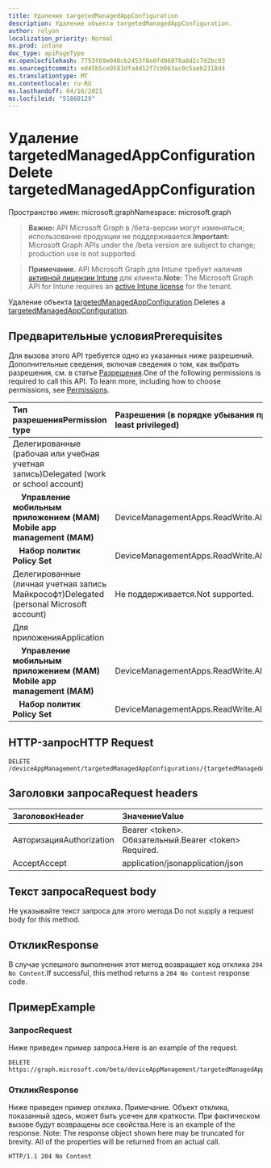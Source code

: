 ```yaml
---
title: Удаление targetedManagedAppConfiguration
description: Удаление объекта targetedManagedAppConfiguration.
author: rolyon
localization_priority: Normal
ms.prod: intune
doc_type: apiPageType
ms.openlocfilehash: 7753f69e040cb2453f8e0fd96078a8d2c7d2bc93
ms.sourcegitcommit: ed45b5ce0583dfa4d12f7cb0b3ac0c5aeb2318d4
ms.translationtype: MT
ms.contentlocale: ru-RU
ms.lasthandoff: 04/16/2021
ms.locfileid: "51868129"
---
```

# <a name="delete-targetedmanagedappconfiguration"></a><span data-ttu-id="73da3-103">Удаление targetedManagedAppConfiguration</span><span class="sxs-lookup"><span data-stu-id="73da3-103">Delete targetedManagedAppConfiguration</span></span>

<span data-ttu-id="73da3-104">Пространство имен: microsoft.graph</span><span class="sxs-lookup"><span data-stu-id="73da3-104">Namespace: microsoft.graph</span></span>

> <span data-ttu-id="73da3-105">**Важно:** API Microsoft Graph в /бета-версии могут изменяться; использование продукции не поддерживается.</span><span class="sxs-lookup"><span data-stu-id="73da3-105">**Important:** Microsoft Graph APIs under the /beta version are subject to change; production use is not supported.</span></span>

> <span data-ttu-id="73da3-106">**Примечание.** API Microsoft Graph для Intune требует наличия [активной лицензии Intune](https://go.microsoft.com/fwlink/?linkid=839381) для клиента.</span><span class="sxs-lookup"><span data-stu-id="73da3-106">**Note:** The Microsoft Graph API for Intune requires an [active Intune license](https://go.microsoft.com/fwlink/?linkid=839381) for the tenant.</span></span>

<span data-ttu-id="73da3-107">Удаление объекта [targetedManagedAppConfiguration](../resources/intune-shared-targetedmanagedappconfiguration.md).</span><span class="sxs-lookup"><span data-stu-id="73da3-107">Deletes a [targetedManagedAppConfiguration](../resources/intune-shared-targetedmanagedappconfiguration.md).</span></span>

## <a name="prerequisites"></a><span data-ttu-id="73da3-108">Предварительные условия</span><span class="sxs-lookup"><span data-stu-id="73da3-108">Prerequisites</span></span>
<span data-ttu-id="73da3-p101">Для вызова этого API требуется одно из указанных ниже разрешений. Дополнительные сведения, включая сведения о том, как выбрать разрешения, см. в статье [Разрешения](/graph/permissions-reference).</span><span class="sxs-lookup"><span data-stu-id="73da3-p101">One of the following permissions is required to call this API. To learn more, including how to choose permissions, see [Permissions](/graph/permissions-reference).</span></span>

|<span data-ttu-id="73da3-111">Тип разрешения</span><span class="sxs-lookup"><span data-stu-id="73da3-111">Permission type</span></span>|<span data-ttu-id="73da3-112">Разрешения (в порядке убывания привилегий)</span><span class="sxs-lookup"><span data-stu-id="73da3-112">Permissions (from most to least privileged)</span></span>|
|:---|:---|
|<span data-ttu-id="73da3-113">Делегированные (рабочая или учебная учетная запись)</span><span class="sxs-lookup"><span data-stu-id="73da3-113">Delegated (work or school account)</span></span>||
| <span data-ttu-id="73da3-114">&nbsp; &nbsp; **Управление мобильным приложением (MAM)**</span><span class="sxs-lookup"><span data-stu-id="73da3-114">&nbsp; &nbsp; **Mobile app management (MAM)**</span></span> | <span data-ttu-id="73da3-115">DeviceManagementApps.ReadWrite.All</span><span class="sxs-lookup"><span data-stu-id="73da3-115">DeviceManagementApps.ReadWrite.All</span></span>|
| <span data-ttu-id="73da3-116">&nbsp;&nbsp; **Набор политик**</span><span class="sxs-lookup"><span data-stu-id="73da3-116">&nbsp; &nbsp; **Policy Set**</span></span>  | <span data-ttu-id="73da3-117">DeviceManagementApps.ReadWrite.All</span><span class="sxs-lookup"><span data-stu-id="73da3-117">DeviceManagementApps.ReadWrite.All</span></span>|
|<span data-ttu-id="73da3-118">Делегированные (личная учетная запись Майкрософт)</span><span class="sxs-lookup"><span data-stu-id="73da3-118">Delegated (personal Microsoft account)</span></span>|<span data-ttu-id="73da3-119">Не поддерживается.</span><span class="sxs-lookup"><span data-stu-id="73da3-119">Not supported.</span></span>|
|<span data-ttu-id="73da3-120">Для приложения</span><span class="sxs-lookup"><span data-stu-id="73da3-120">Application</span></span>||
| <span data-ttu-id="73da3-121">&nbsp; &nbsp; **Управление мобильным приложением (MAM)**</span><span class="sxs-lookup"><span data-stu-id="73da3-121">&nbsp; &nbsp; **Mobile app management (MAM)**</span></span> | <span data-ttu-id="73da3-122">DeviceManagementApps.ReadWrite.All</span><span class="sxs-lookup"><span data-stu-id="73da3-122">DeviceManagementApps.ReadWrite.All</span></span>|
| <span data-ttu-id="73da3-123">&nbsp;&nbsp; **Набор политик**</span><span class="sxs-lookup"><span data-stu-id="73da3-123">&nbsp; &nbsp; **Policy Set**</span></span>  | <span data-ttu-id="73da3-124">DeviceManagementApps.ReadWrite.All</span><span class="sxs-lookup"><span data-stu-id="73da3-124">DeviceManagementApps.ReadWrite.All</span></span>|

## <a name="http-request"></a><span data-ttu-id="73da3-125">HTTP-запрос</span><span class="sxs-lookup"><span data-stu-id="73da3-125">HTTP Request</span></span>
<!-- {
  "blockType": "ignored"
}
-->
``` http
DELETE /deviceAppManagement/targetedManagedAppConfigurations/{targetedManagedAppConfigurationId}
```

## <a name="request-headers"></a><span data-ttu-id="73da3-126">Заголовки запроса</span><span class="sxs-lookup"><span data-stu-id="73da3-126">Request headers</span></span>
|<span data-ttu-id="73da3-127">Заголовок</span><span class="sxs-lookup"><span data-stu-id="73da3-127">Header</span></span>|<span data-ttu-id="73da3-128">Значение</span><span class="sxs-lookup"><span data-stu-id="73da3-128">Value</span></span>|
|:---|:---|
|<span data-ttu-id="73da3-129">Авторизация</span><span class="sxs-lookup"><span data-stu-id="73da3-129">Authorization</span></span>|<span data-ttu-id="73da3-130">Bearer &lt;token&gt;. Обязательный.</span><span class="sxs-lookup"><span data-stu-id="73da3-130">Bearer &lt;token&gt; Required.</span></span>|
|<span data-ttu-id="73da3-131">Accept</span><span class="sxs-lookup"><span data-stu-id="73da3-131">Accept</span></span>|<span data-ttu-id="73da3-132">application/json</span><span class="sxs-lookup"><span data-stu-id="73da3-132">application/json</span></span>|

## <a name="request-body"></a><span data-ttu-id="73da3-133">Текст запроса</span><span class="sxs-lookup"><span data-stu-id="73da3-133">Request body</span></span>
<span data-ttu-id="73da3-134">Не указывайте текст запроса для этого метода.</span><span class="sxs-lookup"><span data-stu-id="73da3-134">Do not supply a request body for this method.</span></span>

## <a name="response"></a><span data-ttu-id="73da3-135">Отклик</span><span class="sxs-lookup"><span data-stu-id="73da3-135">Response</span></span>
<span data-ttu-id="73da3-136">В случае успешного выполнения этот метод возвращает код отклика `204 No Content`.</span><span class="sxs-lookup"><span data-stu-id="73da3-136">If successful, this method returns a `204 No Content` response code.</span></span>

## <a name="example"></a><span data-ttu-id="73da3-137">Пример</span><span class="sxs-lookup"><span data-stu-id="73da3-137">Example</span></span>

### <a name="request"></a><span data-ttu-id="73da3-138">Запрос</span><span class="sxs-lookup"><span data-stu-id="73da3-138">Request</span></span>
<span data-ttu-id="73da3-139">Ниже приведен пример запроса.</span><span class="sxs-lookup"><span data-stu-id="73da3-139">Here is an example of the request.</span></span>
``` http
DELETE https://graph.microsoft.com/beta/deviceAppManagement/targetedManagedAppConfigurations/{targetedManagedAppConfigurationId}
```

### <a name="response"></a><span data-ttu-id="73da3-140">Отклик</span><span class="sxs-lookup"><span data-stu-id="73da3-140">Response</span></span>
<span data-ttu-id="73da3-p102">Ниже приведен пример отклика. Примечание. Объект отклика, показанный здесь, может быть усечен для краткости. При фактическом вызове будут возвращены все свойства.</span><span class="sxs-lookup"><span data-stu-id="73da3-p102">Here is an example of the response. Note: The response object shown here may be truncated for brevity. All of the properties will be returned from an actual call.</span></span>
``` http
HTTP/1.1 204 No Content
```







